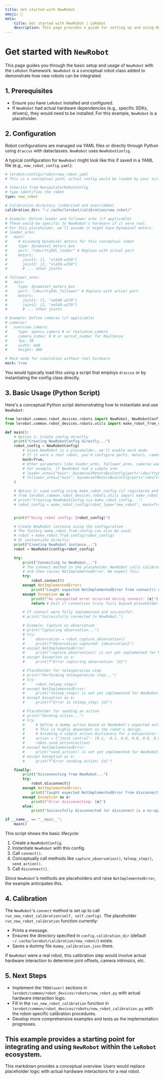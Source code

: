 ```yaml
---
title: Get started with NewRobot
emoji: 🤖
meta:
    title: Get started with NewRobot | LeRobot
    description: This page provides a guide for setting up and using NewRobot with LeRobot.
---
```


# Get started with `NewRobot`

This page guides you through the basic setup and usage of `NewRobot` with the `LeRobot` framework. `NewRobot` is a conceptual robot class added to demonstrate how new robots can be integrated.

## 1. Prerequisites

- Ensure you have `LeRobot` installed and configured.
- If `NewRobot` had actual hardware dependencies (e.g., specific SDKs, drivers), they would need to be installed. For this example, `NewRobot` is a placeholder.

## 2. Configuration

Robot configurations are managed via YAML files or directly through Python using `draccus` with dataclasses. `NewRobot` uses `NewRobotConfig`.

A typical configuration for `NewRobot` might look like this if saved in a YAML file (e.g., `new_robot_config.yaml`):

```yaml
# lerobot/configs/robot/new_robot.yaml
# This is a conceptual path; actual config would be loaded by your script

# Inherits from ManipulatorRobotConfig
# type identifies the robot
type: new_robot

# Calibration directory (inherited and overridden)
calibration_dir: "~/.cache/lerobot/calibration/new_robot/"

# Example: Define leader and follower arms (if applicable)
# These would be specific to NewRobot's hardware if it were real.
# For this placeholder, we'll assume it might have Dynamixel motors.
# leader_arms:
#   main:
#     # Assuming Dynamixel motors for this conceptual robot
#     type: dynamixel_motors_bus
#     port: "/dev/ttyDXL_leader" # Replace with actual port
#     motors:
#       joint1: [1, "xl430-w250"]
#       joint2: [2, "xl430-w250"]
#       # ... other joints

# follower_arms:
#   main:
#     type: dynamixel_motors_bus
#     port: "/dev/ttyDXL_follower" # Replace with actual port
#     motors:
#       joint1: [1, "xm540-w270"]
#       joint2: [2, "xm540-w270"]
#       # ... other joints

# Example: Define cameras (if applicable)
# cameras:
#   overview_camera:
#     type: opencv_camera # or realsense_camera
#     camera_index: 0 # or serial_number for RealSense
#     fps: 30
#     width: 640
#     height: 480

# Mock mode for simulation without real hardware
mock: true
```

You would typically load this using a script that employs `draccus` or by instantiating the config class directly.

## 3. Basic Usage (Python Script)

Here's a conceptual Python script demonstrating how to instantiate and use `NewRobot`:

```python
from lerobot.common.robot_devices.robots import NewRobot, NewRobotConfig
from lerobot.common.robot_devices.robots.utils import make_robot_from_config

def main():
    # Option 1: Create config directly
    print("Creating NewRobotConfig directly...")
    robot_config = NewRobotConfig(
        # Since NewRobot is a placeholder, we'll enable mock mode.
        # If it were a real robot, you'd configure ports, motors, cameras, etc.
        mock=True,
        # Other parameters like leader_arms, follower_arms, cameras would be set here
        # For example, if NewRobot had a simple arm:
        # leader_arms={"main": DynamixelMotorsBusConfig(port="/dev/ttyFAKE", motors={"j1": [1, "xl320"]})}
        # follower_arms={"main": DynamixelMotorsBusConfig(port="/dev/ttyFAKE", motors={"j1": [1, "xl320"]})}
    )

    # Option 2: Load config using make_robot_config (if registered and using type string)
    # from lerobot.common.robot_devices.robots.utils import make_robot_config
    # print("Creating NewRobotConfig via make_robot_config...")
    # robot_config = make_robot_config(robot_type="new_robot", mock=True)


    print(f"Using robot config: {robot_config}")

    # Create NewRobot instance using the configuration
    # The factory make_robot_from_config can also be used:
    # robot = make_robot_from_config(robot_config)
    # Or instantiate directly:
    print("Creating NewRobot instance...")
    robot = NewRobot(config=robot_config)

    try:
        print("Connecting to NewRobot...")
        # The connect method in the placeholder NewRobot calls calibration
        # and then raises NotImplementedError. We expect this.
        try:
            robot.connect()
        except NotImplementedError:
            print("Caught expected NotImplementedError from connect() during placeholder usage.")
        except Exception as e:
            print(f"An unexpected error occurred during connect: {e}")
            return # Exit if connection truly fails beyond placeholder

        # If connect were fully implemented and successful:
        # print("Successfully connected to NewRobot.")

        # Example: Capture an observation
        # print("Capturing observation...")
        # try:
        #     observation = robot.capture_observation()
        #     print(f"Observation captured: {observation}")
        # except NotImplementedError:
        #     print("capture_observation() is not yet implemented for NewRobot.")
        # except Exception as e:
        #     print(f"Error capturing observation: {e}")

        # Placeholder for teleoperation step
        # print("Performing teleoperation step...")
        # try:
        #     robot.teleop_step()
        # except NotImplementedError:
        #     print("teleop_step() is not yet implemented for NewRobot.")
        # except Exception as e:
        #     print(f"Error in teleop_step: {e}")

        # Placeholder for sending an action
        # print("Sending action...")
        # try:
        #     # Define a dummy action based on NewRobot's expected action space
        #     # This is highly dependent on the robot's design.
        #     # Assuming a simple action dictionary for a manipulator:
        #     action = {"joint_control": [0.1, -0.1, 0.0, 0.0, 0.0, 0.0]} # Example action
        #     robot.send_action(action)
        # except NotImplementedError:
        #     print("send_action() is not yet implemented for NewRobot.")
        # except Exception as e:
        #     print(f"Error sending action: {e}")

    finally:
        print("Disconnecting from NewRobot...")
        try:
            robot.disconnect()
        except NotImplementedError:
            print("Caught expected NotImplementedError from disconnect() during placeholder usage.")
        except Exception as e:
            print(f"Error disconnecting: {e}")
        else:
            print("Successfully disconnected (or disconnect is a no-op/placeholder).")

if __name__ == "__main__":
    main()
```

This script shows the basic lifecycle:
1.  Create a `NewRobotConfig`.
2.  Instantiate `NewRobot` with this config.
3.  Call `connect()`.
4.  Conceptually call methods like `capture_observation()`, `teleop_step()`, `send_action()`.
5.  Call `disconnect()`.

Since `NewRobot`'s methods are placeholders and raise `NotImplementedError`, the example anticipates this.

## 4. Calibration

The `NewRobot`'s `connect` method is set up to call `run_new_robot_calibration(self, self.config)`.
The placeholder `run_new_robot_calibration` function currently:
- Prints a message.
- Ensures the directory specified in `config.calibration_dir` (default `~/.cache/lerobot/calibration/new_robot/`) exists.
- Saves a dummy file `dummy_calibration.json` there.

If `NewRobot` were a real robot, this calibration step would involve actual hardware interaction to determine joint offsets, camera intrinsics, etc.

## 5. Next Steps

- Implement the `TODO(user)` sections in `lerobot/common/robot_devices/robots/new_robot.py` with actual hardware interaction logic.
- Fill in the `run_new_robot_calibration` function in `lerobot/common/robot_devices/robots/new_robot_calibration.py` with the robot-specific calibration procedures.
- Develop more comprehensive examples and tests as the implementation progresses.

This example provides a starting point for integrating and using `NewRobot` within the `LeRobot` ecosystem.
---

This markdown provides a conceptual overview. Users would replace placeholder logic with actual hardware interactions for a real robot.
